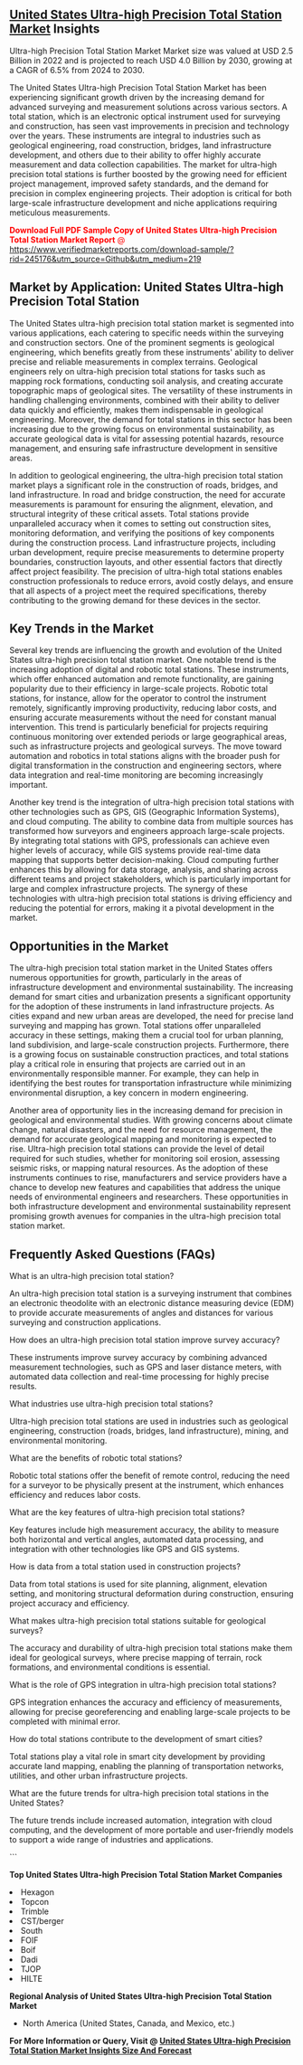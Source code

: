 <h2><a href="https://www.verifiedmarketreports.com/download-sample/?rid=245176&amp;utm_source=Github&amp;utm_medium=219" target="_blank">United States Ultra-high Precision Total Station Market</a> Insights</h2><p>Ultra-high Precision Total Station Market Market size was valued at USD 2.5 Billion in 2022 and is projected to reach USD 4.0 Billion by 2030, growing at a CAGR of 6.5% from 2024 to 2030.</p><p> <p>The United States Ultra-high Precision Total Station Market has been experiencing significant growth driven by the increasing demand for advanced surveying and measurement solutions across various sectors. A total station, which is an electronic optical instrument used for surveying and construction, has seen vast improvements in precision and technology over the years. These instruments are integral to industries such as geological engineering, road construction, bridges, land infrastructure development, and others due to their ability to offer highly accurate measurement and data collection capabilities. The market for ultra-high precision total stations is further boosted by the growing need for efficient project management, improved safety standards, and the demand for precision in complex engineering projects. Their adoption is critical for both large-scale infrastructure development and niche applications requiring meticulous measurements. <p><span class=""><span style="color: #ff0000;"><strong>Download Full PDF Sample Copy of United States Ultra-high Precision Total Station Market Report</strong> @ </span><a href="https://www.verifiedmarketreports.com/download-sample/?rid=245176&amp;utm_source=Github&amp;utm_medium=219" target="_blank">https://www.verifiedmarketreports.com/download-sample/?rid=245176&amp;utm_source=Github&amp;utm_medium=219</a></span></p></p> <h2>Market by Application: United States Ultra-high Precision Total Station</h2> <p>The United States ultra-high precision total station market is segmented into various applications, each catering to specific needs within the surveying and construction sectors. One of the prominent segments is geological engineering, which benefits greatly from these instruments' ability to deliver precise and reliable measurements in complex terrains. Geological engineers rely on ultra-high precision total stations for tasks such as mapping rock formations, conducting soil analysis, and creating accurate topographic maps of geological sites. The versatility of these instruments in handling challenging environments, combined with their ability to deliver data quickly and efficiently, makes them indispensable in geological engineering. Moreover, the demand for total stations in this sector has been increasing due to the growing focus on environmental sustainability, as accurate geological data is vital for assessing potential hazards, resource management, and ensuring safe infrastructure development in sensitive areas. <p>In addition to geological engineering, the ultra-high precision total station market plays a significant role in the construction of roads, bridges, and land infrastructure. In road and bridge construction, the need for accurate measurements is paramount for ensuring the alignment, elevation, and structural integrity of these critical assets. Total stations provide unparalleled accuracy when it comes to setting out construction sites, monitoring deformation, and verifying the positions of key components during the construction process. Land infrastructure projects, including urban development, require precise measurements to determine property boundaries, construction layouts, and other essential factors that directly affect project feasibility. The precision of ultra-high total stations enables construction professionals to reduce errors, avoid costly delays, and ensure that all aspects of a project meet the required specifications, thereby contributing to the growing demand for these devices in the sector.</p> <h2>Key Trends in the Market</h2> <p>Several key trends are influencing the growth and evolution of the United States ultra-high precision total station market. One notable trend is the increasing adoption of digital and robotic total stations. These instruments, which offer enhanced automation and remote functionality, are gaining popularity due to their efficiency in large-scale projects. Robotic total stations, for instance, allow for the operator to control the instrument remotely, significantly improving productivity, reducing labor costs, and ensuring accurate measurements without the need for constant manual intervention. This trend is particularly beneficial for projects requiring continuous monitoring over extended periods or large geographical areas, such as infrastructure projects and geological surveys. The move toward automation and robotics in total stations aligns with the broader push for digital transformation in the construction and engineering sectors, where data integration and real-time monitoring are becoming increasingly important. <p>Another key trend is the integration of ultra-high precision total stations with other technologies such as GPS, GIS (Geographic Information Systems), and cloud computing. The ability to combine data from multiple sources has transformed how surveyors and engineers approach large-scale projects. By integrating total stations with GPS, professionals can achieve even higher levels of accuracy, while GIS systems provide real-time data mapping that supports better decision-making. Cloud computing further enhances this by allowing for data storage, analysis, and sharing across different teams and project stakeholders, which is particularly important for large and complex infrastructure projects. The synergy of these technologies with ultra-high precision total stations is driving efficiency and reducing the potential for errors, making it a pivotal development in the market.</p> <h2>Opportunities in the Market</h2> <p>The ultra-high precision total station market in the United States offers numerous opportunities for growth, particularly in the areas of infrastructure development and environmental sustainability. The increasing demand for smart cities and urbanization presents a significant opportunity for the adoption of these instruments in land infrastructure projects. As cities expand and new urban areas are developed, the need for precise land surveying and mapping has grown. Total stations offer unparalleled accuracy in these settings, making them a crucial tool for urban planning, land subdivision, and large-scale construction projects. Furthermore, there is a growing focus on sustainable construction practices, and total stations play a critical role in ensuring that projects are carried out in an environmentally responsible manner. For example, they can help in identifying the best routes for transportation infrastructure while minimizing environmental disruption, a key concern in modern engineering. <p>Another area of opportunity lies in the increasing demand for precision in geological and environmental studies. With growing concerns about climate change, natural disasters, and the need for resource management, the demand for accurate geological mapping and monitoring is expected to rise. Ultra-high precision total stations can provide the level of detail required for such studies, whether for monitoring soil erosion, assessing seismic risks, or mapping natural resources. As the adoption of these instruments continues to rise, manufacturers and service providers have a chance to develop new features and capabilities that address the unique needs of environmental engineers and researchers. These opportunities in both infrastructure development and environmental sustainability represent promising growth avenues for companies in the ultra-high precision total station market.</p> <h2>Frequently Asked Questions (FAQs)</h2> <p>What is an ultra-high precision total station?</p> <p>An ultra-high precision total station is a surveying instrument that combines an electronic theodolite with an electronic distance measuring device (EDM) to provide accurate measurements of angles and distances for various surveying and construction applications.</p> <p>How does an ultra-high precision total station improve survey accuracy?</p> <p>These instruments improve survey accuracy by combining advanced measurement technologies, such as GPS and laser distance meters, with automated data collection and real-time processing for highly precise results.</p> <p>What industries use ultra-high precision total stations?</p> <p>Ultra-high precision total stations are used in industries such as geological engineering, construction (roads, bridges, land infrastructure), mining, and environmental monitoring.</p> <p>What are the benefits of robotic total stations?</p> <p>Robotic total stations offer the benefit of remote control, reducing the need for a surveyor to be physically present at the instrument, which enhances efficiency and reduces labor costs.</p> <p>What are the key features of ultra-high precision total stations?</p> <p>Key features include high measurement accuracy, the ability to measure both horizontal and vertical angles, automated data processing, and integration with other technologies like GPS and GIS systems.</p> <p>How is data from a total station used in construction projects?</p> <p>Data from total stations is used for site planning, alignment, elevation setting, and monitoring structural deformation during construction, ensuring project accuracy and efficiency.</p> <p>What makes ultra-high precision total stations suitable for geological surveys?</p> <p>The accuracy and durability of ultra-high precision total stations make them ideal for geological surveys, where precise mapping of terrain, rock formations, and environmental conditions is essential.</p> <p>What is the role of GPS integration in ultra-high precision total stations?</p> <p>GPS integration enhances the accuracy and efficiency of measurements, allowing for precise georeferencing and enabling large-scale projects to be completed with minimal error.</p> <p>How do total stations contribute to the development of smart cities?</p> <p>Total stations play a vital role in smart city development by providing accurate land mapping, enabling the planning of transportation networks, utilities, and other urban infrastructure projects.</p> <p>What are the future trends for ultra-high precision total stations in the United States?</p> <p>The future trends include increased automation, integration with cloud computing, and the development of more portable and user-friendly models to support a wide range of industries and applications.</p> ```</p><p><strong>Top United States Ultra-high Precision Total Station Market Companies</strong></p><div data-test-id=""><p><li>Hexagon</li><li> Topcon</li><li> Trimble</li><li> CST/berger</li><li> South</li><li> FOIF</li><li> Boif</li><li> Dadi</li><li> TJOP</li><li> HILTE</li></p><div><strong>Regional Analysis of&nbsp;United States Ultra-high Precision Total Station Market</strong></div><ul><li dir="ltr"><p dir="ltr">North America&nbsp;(United States, Canada, and Mexico, etc.)</p></li></ul><p><strong>For More Information or Query, Visit @&nbsp;</strong><strong><a href="https://www.verifiedmarketreports.com/product/ultra-high-precision-total-station-market/?utm_source=Github&amp;utm_medium=219" target="_blank">United States Ultra-high Precision Total Station Market Insights Size And Forecast</a></strong></p></div>
